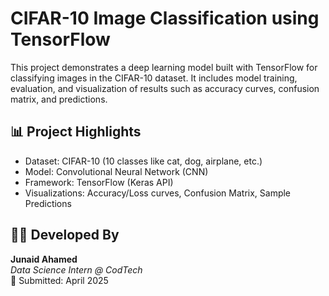 # CIFAR-10 Image Classification using TensorFlow

This project demonstrates a deep learning model built with TensorFlow for classifying images in the CIFAR-10 dataset. It includes model training, evaluation, and visualization of results such as accuracy curves, confusion matrix, and predictions.

## 📊 Project Highlights
- Dataset: CIFAR-10 (10 classes like cat, dog, airplane, etc.)
- Model: Convolutional Neural Network (CNN)
- Framework: TensorFlow (Keras API)
- Visualizations: Accuracy/Loss curves, Confusion Matrix, Sample Predictions

## 👨‍💻 Developed By

**Junaid Ahamed**  
_Data Science Intern @ CodTech_  
📅 Submitted: April 2025
